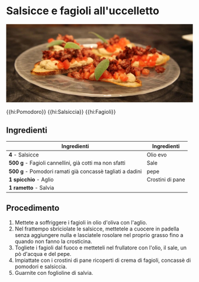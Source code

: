 # Salsicce e fagioli all'uccelletto

![](img/Salsicce-e-fagioli-all-uccelletto.jpg)

{{hi:Pomodoro}}
{{hi:Salsiccia}}
{{hi:Fagioli}}

## Ingredienti

| Ingredienti                  | Ingredienti             |
| ---------------------------- | ----------------------- |
| **4** - Salsicce  | Olio evo |
| **500 g** - Fagioli cannellini, già cotti ma non sfatti | Sale |
| **500 g** - Pomodori ramati già concassè tagliati a dadini | pepe |
| **1 spicchio** - Aglio | Crostini di pane |
| **1 rametto** - Salvia |  |

## Procedimento

1. Mettete a soffriggere i fagioli in olio d'oliva con l'aglio. 
1. Nel frattempo sbriciolate le salsicce, mettetele a cuocere in padella senza aggiungere nulla e lasciatele rosolare nel proprio grasso fino a quando non fanno la crosticina. 
1. Togliete i fagioli dal fuoco e metteteli nel frullatore con l'olio, il sale, un pò d'acqua e del pepe. 
1. Impiattate con i crostini di pane ricoperti di crema di fagioli, concassè di pomodori e salsiccia. 
1. Guarnite con foglioline di salvia.
